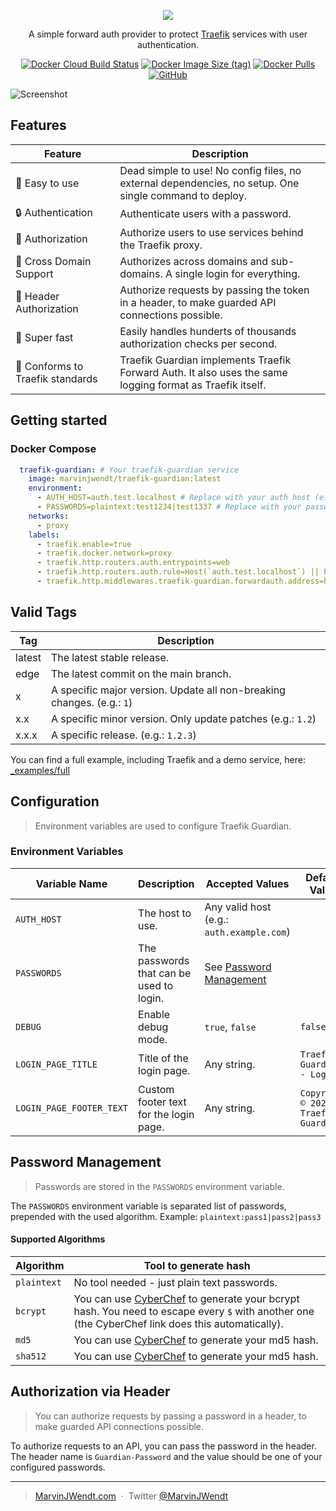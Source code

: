 <p align="center"><img src="https://user-images.githubusercontent.com/31022056/192372549-3f4b2e53-8b18-4a0d-ab30-49527dcd255c.png" /></p>

<p align="center">A simple forward auth provider to protect <a href="https://traefik.io/traefik/">Traefik</a> services with user authentication.</p>

<p align="center">
<a href="https://hub.docker.com/r/marvinjwendt/traefik-guardian"><img alt="Docker Cloud Build Status" src="https://img.shields.io/docker/cloud/build/marvinjwendt/traefik-guardian?style=for-the-badge"></a>
<a href="https://hub.docker.com/r/marvinjwendt/traefik-guardian"><img alt="Docker Image Size (tag)" src="https://img.shields.io/docker/image-size/marvinjwendt/traefik-guardian/latest?style=for-the-badge"></a>
<a href="https://hub.docker.com/r/marvinjwendt/traefik-guardian"><img alt="Docker Pulls" src="https://img.shields.io/docker/pulls/marvinjwendt/traefik-guardian?style=for-the-badge"></a>
<a href="https://github.com/MarvinJWendt/traefik-guardian/blob/main/LICENCE"><img alt="GitHub" src="https://img.shields.io/github/license/MarvinJWendt/traefik-guardian?style=for-the-badge"></a>
</p>

![Screenshot](https://user-images.githubusercontent.com/31022056/192390005-428ff759-8a11-4e54-ba97-1c390e4bd1ed.png)

## Features

| Feature                          | Description                                                                                               |
|----------------------------------|-----------------------------------------------------------------------------------------------------------|
| 🧸 Easy to use                   | Dead simple to use! No config files, no external dependencies, no setup. One single command to deploy.    | 
| 🔒 Authentication                | Authenticate users with a password.                                                                       |
| 📝 Authorization                 | Authorize users to use services behind the Traefik proxy.                                                 |
| 🔀 Cross Domain Support          | Authorizes across domains and sub-domains. A single login for everything.                                 |
| 🤖 Header Authorization          | Authorize requests by passing the token in a header, to make guarded API connections possible.            |
| 🚄 Super fast                    | Easily handles hunderts of thousands authorization checks per second.                                     |
| 💙 Conforms to Traefik standards | Traefik Guardian implements Traefik Forward Auth. It also uses the same logging format as Traefik itself. |

## Getting started

### Docker Compose

```yaml
  traefik-guardian: # Your traefik-guardian service
    image: marvinjwendt/traefik-guardian:latest
    environment:
      - AUTH_HOST=auth.test.localhost # Replace with your auth host (e.g.: auth.example.com).
      - PASSWORDS=plaintext:test1234|test1337 # Replace with your passwords. See the docs for more info at: https://github.com/MarvinJWendt/traefik-guardian#password-management
    networks:
      - proxy
    labels:
      - traefik.enable=true
      - traefik.docker.network=proxy
      - traefik.http.routers.auth.entrypoints=web
      - traefik.http.routers.auth.rule=Host(`auth.test.localhost`) || Path(`/traefik-guardian-session-share`) # Replace auth.test.localhost with your auth host defined above.
      - traefik.http.middlewares.traefik-guardian.forwardauth.address=http://traefik-guardian/auth
```

## Valid Tags

| Tag    | Description                                                            |
|--------|------------------------------------------------------------------------|
| latest | The latest stable release.                                             |
| edge   | The latest commit on the main branch.                                  |
| x      | A specific major version. Update all non-breaking changes. (e.g.: `1`) |
| x.x    | A specific minor version. Only update patches (e.g.: `1.2`)            |
| x.x.x  | A specific release. (e.g.: `1.2.3`)                                    |

You can find a full example, including Traefik and a demo service, here: [_examples/full](./_examples/full)

## Configuration

> Environment variables are used to configure Traefik Guardian.

### Environment Variables

| Variable Name            | Description                              | Accepted Values                                 | Default Value                         |
|--------------------------|------------------------------------------|-------------------------------------------------|---------------------------------------|
| `AUTH_HOST`              | The host to use.                         | Any valid host (e.g.: `auth.example.com`)       |                                       |
| `PASSWORDS`              | The passwords that can be used to login. | See [Password Management](#password-management) |                                       |
| `DEBUG`                  | Enable debug mode.                       | `true`, `false`                                 | `false`                               |
| `LOGIN_PAGE_TITLE`       | Title of the login page.                 | Any string.                                     | `Traefik Guardian - Login`            |
| `LOGIN_PAGE_FOOTER_TEXT` | Custom footer text for the login page.   | Any string.                                     | `Copyright © 2022 - Traefik Guardian` |

## Password Management

> Passwords are stored in the `PASSWORDS` environment variable.

The `PASSWORDS` environment variable is separated list of passwords, prepended with the used algorithm. Example: `plaintext:pass1|pass2|pass3`

#### Supported Algorithms

| Algorithm   | Tool to generate hash                                                                                                                                                                                                                                                                                                      |
|-------------|----------------------------------------------------------------------------------------------------------------------------------------------------------------------------------------------------------------------------------------------------------------------------------------------------------------------------|
| `plaintext` | No tool needed - just plain text passwords.                                                                                                                                                                                                                                                                                |
| `bcrypt`    | You can use [CyberChef](https://gchq.github.io/CyberChef/#recipe=Bcrypt(10)Find_/_Replace(%7B'option':'Simple%20string','string':'$'%7D,'$$$$',true,false,false,false)&input=WW91ciBQYXNzd29yZA) to generate your bcrypt hash. You need to escape every `$` with another one (the CyberChef link does this automatically). |
| `md5`       | You can use [CyberChef](https://gchq.github.io/CyberChef/#recipe=MD5()&input=WW91ciBQYXNzd29yZA) to generate your md5 hash.                                                                                                                                                                                                                         |
| `sha512`    | You can use [CyberChef](https://gchq.github.io/CyberChef/#recipe=SHA2('512',64,160)&input=WW91ciBQYXNzd29yZA) to generate your md5 hash.                                                                                                                                                                                                              |

## Authorization via Header

> You can authorize requests by passing a password in a header, to make guarded API connections possible.

To authorize requests to an API, you can pass the password in the header.  
The header name is `Guardian-Password` and the value should be one of your configured passwords.

---

> [MarvinJWendt.com](https://marvinjwendt.com) &nbsp;&middot;&nbsp;
> Twitter [@MarvinJWendt](https://twitter.com/MarvinJWendt)

